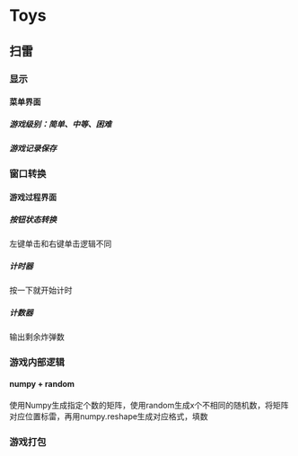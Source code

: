 # Toys
## 扫雷

### 显示

#### 菜单界面

##### 游戏级别：简单、中等、困难

##### 游戏记录保存

### 窗口转换

#### 游戏过程界面

##### 按钮状态转换

左键单击和右键单击逻辑不同

##### 计时器

按一下就开始计时

##### 计数器

输出剩余炸弹数

### 游戏内部逻辑

#### numpy + random

使用Numpy生成指定个数的矩阵，使用random生成x个不相同的随机数，将矩阵对应位置标雷，再用numpy.reshape生成对应格式，填数

### 游戏打包
